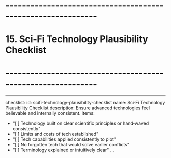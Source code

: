 <!-- Powered by BMAD™ Core -->

# ------------------------------------------------------------

# 15. Sci‑Fi Technology Plausibility Checklist

# ------------------------------------------------------------

---

checklist:
id: scifi-technology-plausibility-checklist
name: Sci‑Fi Technology Plausibility Checklist
description: Ensure advanced technologies feel believable and internally consistent.
items:

- "[ ] Technology built on clear scientific principles or hand‑waved consistently"
- "[ ] Limits and costs of tech established"
- "[ ] Tech capabilities applied consistently to plot"
- "[ ] No forgotten tech that would solve earlier conflicts"
- "[ ] Terminology explained or intuitively clear"
  ...
